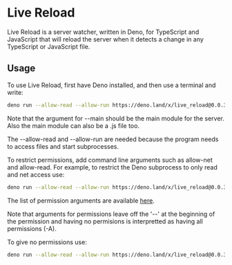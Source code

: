 # Live Reload

Live Reload is a server watcher, written in Deno, for TypeScript and JavaScript
that will reload the server when it detects a change in
any TypeScript or JavaScript file.

## Usage

To use Live Reload, first have Deno installed, and then use a terminal and write:

```bash
deno run --allow-read --allow-run https://deno.land/x/live_reload@0.0.3/reload.ts --main=main.ts
```

Note that the argument for --main should be the main module for the server.
Also the main module can also be a .js file too.

The --allow-read and --allow-run are needed because the program needs to access files and start subprocesses.

To restrict permissions, add command line arguments such as allow-net and allow-read.
For example, to restrict the Deno subprocess to only read and net access use:

```bash
deno run --allow-read --allow-run https://deno.land/x/live_reload@0.0.3/reload.ts --main=main.ts allow-net allow-read
```

The list of permission arguments are available [here](https://deno.land/manual/getting_started/permissions).

Note that arguments for permissions leave off the '--' at the beginning of the permission and
having no permisions is interpretted as having all permissions (-A).

To give no permissions use:

```bash
deno run --allow-read --allow-run https://deno.land/x/live_reload@0.0.3/reload.ts --main=main.ts allow-none
```
